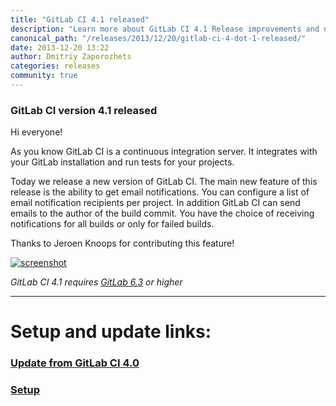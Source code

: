 ```yaml
---
title: "GitLab CI 4.1 released"
description: "Learn more about GitLab CI 4.1 Release improvements and new features."
canonical_path: "/releases/2013/12/20/gitlab-ci-4-dot-1-released/"
date: 2013-12-20 13:22
author: Dmitriy Zaporozhets
categories: releases
community: true
---
```


### GitLab CI version 4.1 released

Hi everyone!

As you know GitLab CI is a continuous integration server.
It integrates with your GitLab installation and run tests for your projects.

Today we release a new version of GitLab CI.
The main new feature of this release is the ability to get email notifications.
You can configure a list of email notification recipients per project.
In addition GitLab CI can send emails to the author of the build commit.
You have the choice of receiving notifications for all builds or only for failed builds.

Thanks to Jeroen Knoops for contributing this feature!

<!--more-->

[![screenshot](/images/ci_4_1/email.png)](/images/ci_4_1/email.png)


*GitLab CI 4.1 requires [GitLab 6.3](/releases/2013/11/21/gitlab-ce-6-dot-3-released/) or higher*
- - -

# Setup and update links:

### [Update from GitLab CI 4.0](https://github.com/gitlabhq/gitlab-ci/blob/master/doc/update/4.0-to-4.1.md)
### [Setup](https://github.com/gitlabhq/gitlab-ci/blob/4-1-stable/doc/installation.md)
